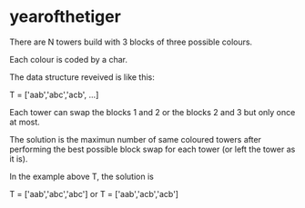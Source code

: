 # yearofthetiger
There are N towers build with 3 blocks of three possible colours.

Each colour is coded by a char.

The data structure reveived is like this:

T = ['aab','abc','acb', ...]

Each tower can swap the blocks 1 and 2 or the blocks 2 and 3 but only once at most.

The solution is the maximun number of same coloured towers after performing the best possible block swap for each tower (or left the tower as it is).

In the example above T, the solution is 

T = ['aab','abc','abc']
or 
T = ['aab','acb','acb']
